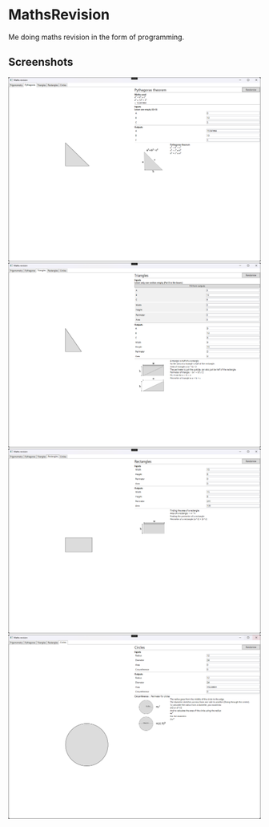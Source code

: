 # MathsRevision
Me doing maths revision in the form of programming.

## Screenshots
![Pythagoras tab](screenshots/pythagoras.png)
![Triangles tab](screenshots/triangles.png)
![Rectangles tab](screenshots/rectangles.png)
![Circles tab](screenshots/circles.png)